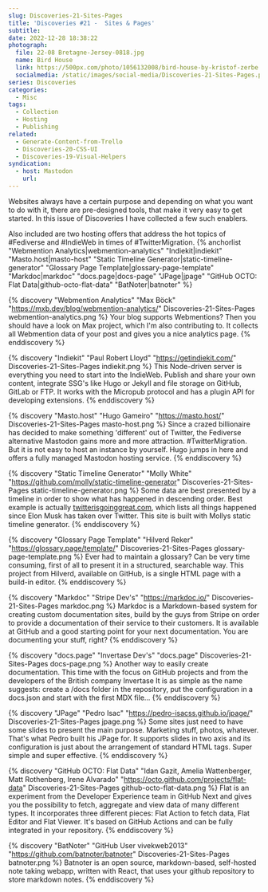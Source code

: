 ```yaml
---
slug: Discoveries-21-Sites-Pages
title: 'Discoveries #21 -  Sites & Pages'
subtitle:
date: 2022-12-28 18:38:22
photograph:
  file: 22-08 Bretagne-Jersey-0818.jpg
  name: Bird House
  link: https://500px.com/photo/1056132008/bird-house-by-kristof-zerbe
  socialmedia: /static/images/social-media/Discoveries-21-Sites-Pages.png
series: Discoveries
categories:
  - Misc
tags:
  - Collection
  - Hosting
  - Publishing
related:
  - Generate-Content-from-Trello
  - Discoveries-20-CSS-UI
  - Discoveries-19-Visual-Helpers
syndication:
  - host: Mastodon
    url: 
---
```


Websites always have a certain purpose and depending on what you want to do with it, there are pre-designed tools, that make it very easy to get started. In this issue of Discoveries I have collected a few such enablers.

Also included are two hosting offers that address the hot topics of #Fediverse and #IndieWeb in times of #TwitterMigration.
{% anchorlist 
  "Webmention Analytics|webmention-analytics"
  "Indiekit|indiekit"
  "Masto.host|masto-host"
  "Static Timeline Generator|static-timeline-generator"
  "Glossary Page Template|glossary-page-template"
  "Markdoc|markdoc"
  "docs.page|docs-page"
  "JPage|jpage"
  "GitHub OCTO: Flat Data|github-octo-flat-data"
  "BatNoter|batnoter"
%}

<!-- more -->

{% discovery "Webmention Analytics" "Max Böck" "https://mxb.dev/blog/webmention-analytics/" Discoveries-21-Sites-Pages webmention-analytics.png %}
Your blog supports Webmentions? Then you should have a look on Max project, which I&#39;m also contributing to. It collects all Webmention data of your post and gives you a nice analytics page.
{% enddiscovery %}

{% discovery "Indiekit" "Paul Robert Lloyd" "https://getindiekit.com/" Discoveries-21-Sites-Pages indiekit.png %}
This Node-driven server is everything you need to start into the IndieWeb. Publish and share your own content, integrate SSG&#39;s like Hugo or Jekyll and file storage on GitHub, GitLab or FTP. It works with the Micropub protocol and has a plugin API for developing extensions.
{% enddiscovery %}

{% discovery "Masto.host" "Hugo Gameiro" "https://masto.host/" Discoveries-21-Sites-Pages masto-host.png %}
Since a crazed billionaire has decided to make something &#39;different&#39; out of Twitter, the Fediverse alternative Mastodon gains more and more attraction. #TwitterMigration. But it is not easy to host an instance by yourself. Hugo jumps in here and offers a fully managed Mastodon hosting service.
{% enddiscovery %}

{% discovery "Static Timeline Generator" "Molly White" "https://github.com/molly/static-timeline-generator" Discoveries-21-Sites-Pages static-timeline-generator.png %}
Some data are best presented by a timeline in order to show what has happened in descending order. Best example is actually <a href="https://twitterisgoinggreat.com">twitterisgoinggreat.com</a>, which lists all things happened since Elon Musk has taken over Twitter. This site is built with Mollys static timeline generator.
{% enddiscovery %}

{% discovery "Glossary Page Template" "Hilverd Reker" "https://glossary.page/template/" Discoveries-21-Sites-Pages glossary-page-template.png %}
Ever had to maintain a glossary? Can be very time consuming, first of all to present it in a structured, searchable way. This project from Hilverd, available on GitHub, is a single HTML page with a build-in editor.
{% enddiscovery %}

{% discovery "Markdoc" "Stripe Dev's" "https://markdoc.io/" Discoveries-21-Sites-Pages markdoc.png %}
Markdoc is a Markdown-based system for creating custom documentation sites, build by the guys from Stripe on order to provide a documentation of their service to their customers. It is available at GitHub and a good starting point for your next documentation. You are documenting your stuff, right?
{% enddiscovery %}

{% discovery "docs.page" "Invertase Dev's" "docs.page" Discoveries-21-Sites-Pages docs-page.png %}
Another way to easily create documentation. This time with the focus on GitHub projects and from the developers of the British company Invertase It is as simple as the name suggests: create a /docs folder in the repository, put the configuration in a docs.json and start with the first MDX file...
{% enddiscovery %}

{% discovery "JPage" "Pedro Isac" "https://pedro-isacss.github.io/jpage/" Discoveries-21-Sites-Pages jpage.png %}
Some sites just need to have some slides to present the main purpose. Marketing stuff, photos, whatever. That&#39;s what Pedro built his JPage for. It supports slides in two axis and its configuration is just about the arrangement of standard HTML tags. Super simple and super effective.
{% enddiscovery %}

{% discovery "GitHub OCTO: Flat Data" "Idan Gazit, Amelia Wattenberger, Matt Rothenberg, Irene Alvarado" "https://octo.github.com/projects/flat-data" Discoveries-21-Sites-Pages github-octo-flat-data.png %}
Flat is an experiment from the Developer Experience team in GitHub Next and gives you the possibility to fetch, aggregate and view data of many different types. It incorporates three different pieces: Flat Action to fetch data, Flat Editor and Flat Viewer. It&#39;s based on GitHub Actions and can be fully integrated in your repository.
{% enddiscovery %}

{% discovery "BatNoter" "GitHub User vivekweb2013" "https://github.com/batnoter/batnoter" Discoveries-21-Sites-Pages batnoter.png %}
Batnoter is an open source, markdown-based, self-hosted note taking webapp, written with React, that uses your github repository to store markdown notes.
{% enddiscovery %}

